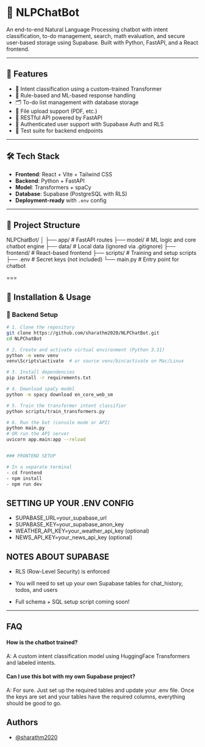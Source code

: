 # 🤖 NLPChatBot

An end-to-end Natural Language Processing chatbot with intent classification, to-do management, search, math evaluation, and secure user-based storage using Supabase. Built with Python, FastAPI, and a React frontend.

---

## 🚀 Features

- 💬 Intent classification using a custom-trained Transformer
- 🧠 Rule-based and ML-based response handling
- 🗂️ To-do list management with database storage
- 📄 File upload support (PDF, etc.)
- 📡 RESTful API powered by FastAPI
- 🔐 Authenticated user support with Supabase Auth and RLS
- 🧪 Test suite for backend endpoints

---

## 🛠️ Tech Stack

- **Frontend**: React + Vite + Tailwind CSS
- **Backend**: Python + FastAPI
- **Model**: Transformers + spaCy
- **Database**: Supabase (PostgreSQL with RLS)
- **Deployment-ready** with `.env` config

---

## 📁 Project Structure

NLPChatBot/ │ ├── app/ # FastAPI routes ├── model/ # ML logic and core chatbot engine ├── data/ # Local data (ignored via .gitignore) ├── frontend/ # React-based frontend ├── scripts/ # Training and setup scripts ├── .env # Secret keys (not included) └── main.py # Entry point for chatbot

===

## 🧪 Installation & Usage

### 🔧 Backend Setup

```bash
# 1. Clone the repository
git clone https://github.com/sharathm2020/NLPChatBot.git
cd NLPChatBot

# 2. Create and activate virtual environment (Python 3.11)
python -m venv venv
venv\Scripts\activate  # or source venv/bin/activate on Mac/Linux

# 3. Install dependencies
pip install -r requirements.txt

# 4. Download spaCy model
python -m spacy download en_core_web_sm

# 5. Train the transformer intent classifier
python scripts/train_transformers.py

# 6. Run the bot (console mode or API)
python main.py
# OR run the API server
uvicorn app.main:app --reload


### FRONTEND SETUP

# In a separate terminal
- cd frontend
- npm install
- npm run dev
```

## SETTING UP YOUR .ENV CONFIG

- SUPABASE_URL=your_supabase_url
- SUPABASE_KEY=your_supabase_anon_key
- WEATHER_API_KEY=your_weather_api_key (optional)
- NEWS_API_KEY=your_news_api_key (optional)


## NOTES ABOUT SUPABASE
- RLS (Row-Level Security) is enforced

- You will need to set up your own Supabase tables for chat_history, todos, and users

- Full schema + SQL setup script coming soon!

---

## FAQ 

#### How is the chatbot trained?

A: A custom intent classification model using HuggingFace Transformers and labeled intents.

#### Can I use this bot with my own Supabase project?

A: For sure. Just set up the required tables and update your .env file. Once the keys are set and your tables have the required columns, everything should be good to go.

## Authors

- [@sharathm2020](https://www.github.com/sharathm2020)